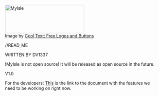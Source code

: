 <a href="http://cooltext.com"><img src="http://images.cooltext.com/2774578.png" width="260" height="93" alt="MyIsle
" /></a>
<br />Image by <a href="http://cooltext.com">Cool Text: Free Logos and Buttons</a>

//READ_ME

WRITTEN BY DV1337

!MyIsle is not open source! It will be released as open source in the future.

V1.0

For the developers: <a href>This</a> is the link to the document with the features we need to be working on right now.







